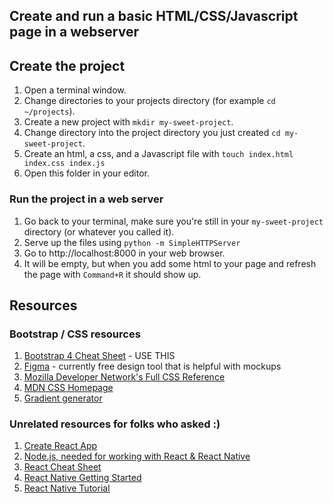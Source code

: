 
## Create and run a basic HTML/CSS/Javascript page in a webserver

## Create the project

1. Open a terminal window.
2. Change directories to your projects directory (for example `cd ~/projects`).
3. Create a new project with `mkdir my-sweet-project`.
4. Change directory into the project directory you just created `cd my-sweet-project`.
5. Create an html, a css, and a Javascript file with `touch index.html index.css index.js`
6. Open this folder in your editor.

### Run the project in a web server

1. Go back to your terminal, make sure you're still in your `my-sweet-project` directory (or whatever you called it).
2. Serve up the files using `python -m SimpleHTTPServer`
3. Go to http://localhost:8000 in your web browser.
4. It will be empty, but when you add some html to your page and refresh the page with `Command+R` it should show up.

## Resources

### Bootstrap / CSS resources

1. [Bootstrap 4 Cheat Sheet](https://hackerthemes.com/bootstrap-cheatsheet/) - USE THIS
1. [Figma](http://figma.com) - currently free design tool that is helpful with mockups
2. [Mozilla Developer Network's Full CSS Reference](https://developer.mozilla.org/en-US/docs/Web/CSS/Reference)
3. [MDN CSS Homepage](https://developer.mozilla.org/en-US/docs/Learn/CSS)
4. [Gradient generator](http://www.colorzilla.com/gradient-editor/)

### Unrelated resources for folks who asked :)

1. [Create React App](https://github.com/facebookincubator/create-react-app#getting-started)
2. [Node.js, needed for working with React & React Native](https://nodejs.org/en/)
3. [React Cheat Sheet](https://ihatetomatoes.net/wp-content/uploads/2017/01/react-cheat-sheet.pdf)
4. [React Native Getting Started](https://facebook.github.io/react-native/docs/getting-started.html)
5. [React Native Tutorial](https://facebook.github.io/react-native/docs/tutorial.html)
